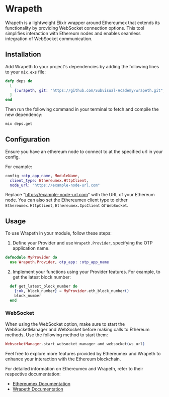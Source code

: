 # Wrapeth

Wrapeth is a lightweight Elixir wrapper around Ethereumex that extends its functionality by providing WebSocket connection options. This tool simplifies interaction with Ethereum nodes and enables seamless integration of WebSocket communication.

## Installation

Add Wrapeth to your project's dependencies by adding the following lines to your `mix.exs` file:

```elixir
defp deps do
  [
    {:wrapeth, git: "https://github.com/Subvisual-Academy/wrapeth.git", branch: "main"}
  ]
end
```

Then run the following command in your terminal to fetch and compile the new dependency:

```bash
mix deps.get
```

## Configuration

Ensure you have an ethereum node to connect to at the specified url in your config.

For example:

```elixir
config :otp_app_name, ModuleName,
  client_type: Ethereumex.HttpClient,
  node_url: "https://example-node-url.com"
```

Replace "https://example-node-url.com" with the URL of your Ethereum node. You can also set the Ethereumex client type to either `Ethereumex.HttpClient`, `Ethereumex.IpcClient` or `WebSocket`.

## Usage

To use Wrapeth in your module, follow these steps:

1. Define your Provider and use `Wrapeth.Provider`, specifying the OTP application name.

```elixir
defmodule MyProvider do
  use Wrapeth.Provider, otp_app: :otp_app_name
```

2. Implement your functions using your Provider features. For example, to get the latest block number:

```elixir
  def get_latest_block_number do
    {:ok, block_number} = MyProvider.eth_block_number()
    block_number
  end
```

### WebSocket

When using the WebSocket option, make sure to start the WebSocketManager and WebSocket before making calls to Ethereum methods. Use the following method to start them:

```elixir
WebsocketManager.start_websocket_manager_and_websocket(ws_url)
```

Feel free to explore more features provided by Ethereumex and Wrapeth to enhance your interaction with the Ethereum blockchain.

For detailed information on Ethereumex and Wrapeth, refer to their respective documentation:

- [Ethereumex Documentation](https://hexdocs.pm/ethereumex/readme.html)
- [Wrapeth Documentation](https://github.com/Subvisual-Academy/wrapeth)

